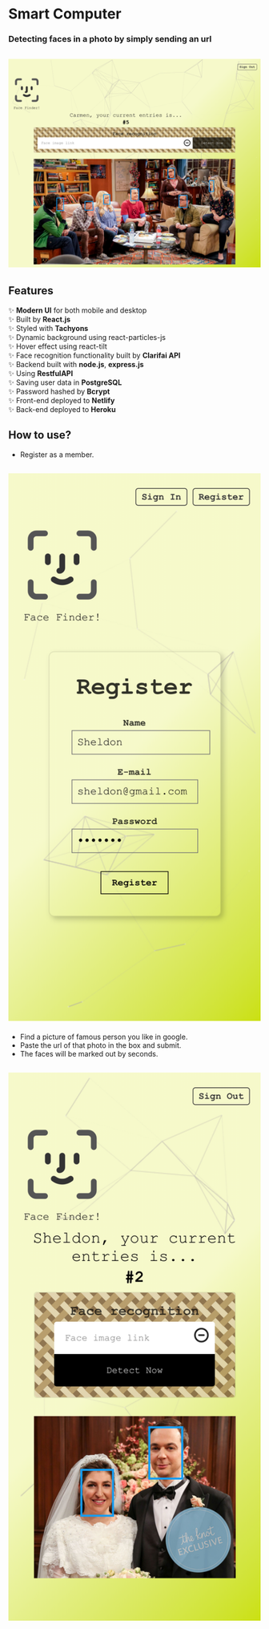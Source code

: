 # Smart Computer
### Detecting faces in a photo by simply sending an url

<h2 align="center">
  <img src="example/smart-computer_screenshot.png" alt="screenshot" width="600px" />
  <br>
</h2>

## Features

✨ **Modern UI** for both mobile and desktop\
✨ Built by **React.js**\
✨ Styled with **Tachyons**\
✨ Dynamic background using react-particles-js\
✨ Hover effect using react-tilt\
✨ Face recognition functionality built by **Clarifai API**\
✨ Backend built with **node.js**, **express.js**\
✨ Using **RestfulAPI**\
✨ Saving user data in **PostgreSQL**\
✨ Password hashed by **Bcrypt**\
✨ Front-end deployed to **Netlify**\
✨ Back-end deployed to **Heroku**


## How to use?

- Register as a member.

<h2 align="center">
  <img src="example/smart-computer_register.png" alt="screenshot" width="600px" />
  <br>
</h2>


- Find a picture of famous person you like in google.
- Paste the url of that photo in the box and submit.
- The faces will be marked out by seconds.

<h2 align="center">
  <img src="example/smart-computer_detection.png" alt="screenshot" width="600px" />
  <br>
</h2>
